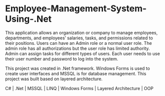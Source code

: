 # Employee-Management-System-Using-.Net

This application allows an organization or company to manage employees, departments, and employees’ salaries, tasks, and permissions related to their positions. Users can have an Admin role or a normal user role. The admin role has all authorizations but the user role has limited authority. Admin can assign tasks for different types of users. Each user needs to use their user number and password to log into the system.

This project was created in .Net framework. Windows Forms is used to create user interfaces and MSSQL is for database management. This project was built based on layered architecture.


C# | .Net | MSSQL | LINQ | Windows Forms | Layered Architecture | OOP
